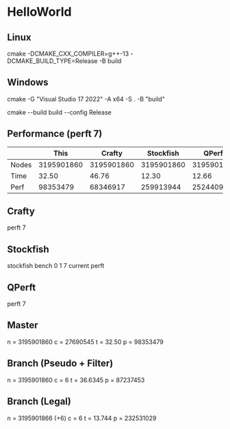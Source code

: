 # HelloWorld

## Linux

cmake -DCMAKE_CXX_COMPILER=g++-13 -DCMAKE_BUILD_TYPE=Release -B build

## Windows

cmake -G "Visual Studio 17 2022" -A x64 -S . -B "build"

cmake --build build --config Release

## Performance (perft 7)

|       | This       | Crafty     | Stockfish  | QPerft     |
|-------|------------|------------|------------|------------|
| Nodes | 3195901860 | 3195901860 | 3195901860 | 3195901860 |
| Time  | 32.50      | 46.76      | 12.30      | 12.66      |
| Perf  | 98353479   | 68346917   | 259913944  | 252440905  |

## Crafty
perft 7

## Stockfish
stockfish bench 0 1 7 current perft

## QPerft
perft 7


## Master
n = 3195901860
c = 27690545
t = 32.50
p = 98353479

## Branch (Pseudo + Filter)
n = 3195901860
c = 6
t = 36.6345
p = 87237453

## Branch (Legal)
n = 3195901866 (+6)
c = 6
t = 13.744
p = 232531029
